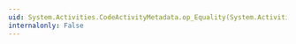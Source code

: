 ```yaml
---
uid: System.Activities.CodeActivityMetadata.op_Equality(System.Activities.CodeActivityMetadata,System.Activities.CodeActivityMetadata)
internalonly: False
---
```

